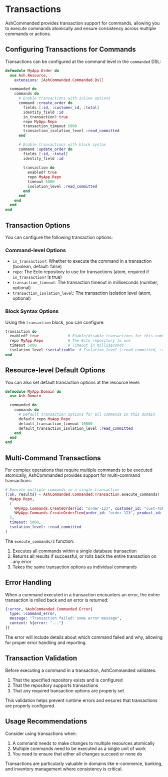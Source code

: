 # Transactions

AshCommanded provides transaction support for commands, allowing you to execute commands atomically and ensure consistency across multiple commands or actions.

## Configuring Transactions for Commands

Transactions can be configured at the command level in the `commanded` DSL:

```elixir
defmodule MyApp.Order do
  use Ash.Resource,
    extensions: [AshCommanded.Commanded.Dsl]

  commanded do
    commands do
      # Enable transactions with inline options
      command :create_order do
        fields [:id, :customer_id, :total]
        identity_field :id
        in_transaction? true
        repo MyApp.Repo
        transaction_timeout 5000
        transaction_isolation_level :read_committed
      end

      # Enable transactions with block syntax
      command :update_order do
        fields [:id, :total]
        identity_field :id
        
        transaction do
          enabled? true
          repo MyApp.Repo
          timeout 5000
          isolation_level :read_committed
        end
      end
    end
  end
end
```

## Transaction Options

You can configure the following transaction options:

### Command-level Options

- `in_transaction?`: Whether to execute the command in a transaction (boolean, default: false)
- `repo`: The Ecto repository to use for transactions (atom, required if `in_transaction?` is true)
- `transaction_timeout`: The transaction timeout in milliseconds (number, optional)
- `transaction_isolation_level`: The transaction isolation level (atom, optional)

### Block Syntax Options

Using the `transaction` block, you can configure:

```elixir
transaction do
  enabled? true             # Enable/disable transactions for this command
  repo MyApp.Repo           # The Ecto repository to use
  timeout 5000              # Timeout in milliseconds
  isolation_level :serializable  # Isolation level (:read_committed, :repeatable_read, etc.)
end
```

## Resource-level Default Options

You can also set default transaction options at the resource level:

```elixir
defmodule MyApp.Domain do
  use Ash.Domain

  commanded do
    commands do
      # Default transaction options for all commands in this domain
      default_repo MyApp.Repo
      default_transaction_timeout 10000
      default_transaction_isolation_level :read_committed
    end
  end
end
```

## Multi-Command Transactions

For complex operations that require multiple commands to be executed atomically, AshCommanded provides support for multi-command transactions:

```elixir
# Execute multiple commands in a single transaction
{:ok, results} = AshCommanded.Commanded.Transaction.execute_commands(
  MyApp.Repo,
  [
    %MyApp.Commands.CreateOrder{id: "order-123", customer_id: "cust-456", total: 100.00},
    %MyApp.Commands.CreateOrderItem{order_id: "order-123", product_id: "prod-789", quantity: 2}
  ],
  timeout: 5000,
  isolation_level: :read_committed
)
```

The `execute_commands/3` function:
1. Executes all commands within a single database transaction
2. Returns all results if successful, or rolls back the entire transaction on any error
3. Takes the same transaction options as individual commands

## Error Handling

When a command executed in a transaction encounters an error, the entire transaction is rolled back and an error is returned:

```elixir
{:error, %AshCommanded.Commanded.Error{
  type: :command_error,
  message: "Transaction failed: some error message",
  context: %{error: "..."}
}}
```

The error will include details about which command failed and why, allowing for proper error handling and reporting.

## Transaction Validation

Before executing a command in a transaction, AshCommanded validates:

1. That the specified repository exists and is configured
2. That the repository supports transactions
3. That any required transaction options are properly set

This validation helps prevent runtime errors and ensures that transactions are properly configured.

## Usage Recommendations

Consider using transactions when:

1. A command needs to make changes to multiple resources atomically
2. Multiple commands need to be executed as a single unit of work
3. You need to ensure that either all changes succeed or none do

Transactions are particularly valuable in domains like e-commerce, banking, and inventory management where consistency is critical.